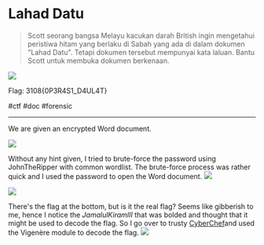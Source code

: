 # Lahad Datu
> Scott seorang bangsa Melayu kacukan darah British ingin mengetahui peristiwa hitam yang berlaku di Sabah yang ada di dalam dokumen "Lahad Datu". Tetapi dokumen tersebut mempunyai kata laluan. Bantu Scott untuk membuka dokumen berkenaan.

![](https://i.imgur.com/mMc7GNB.png)

Flag: 3108{0P3R4S1_D4UL4T}

#ctf #doc #forensic 

---
We are given an encrypted Word document. 

![](https://i.imgur.com/smeTOEU.png)

Without any hint given,  I tried to brute-force the password using JohnTheRipper with common wordlist. The brute-force process was rather quick and I used the password to open the Word document.
![](https://i.imgur.com/5Sp1Eky.png)

![](https://i.imgur.com/Rc6u1A5.png)

There's the flag at the bottom, but is it the real flag? Seems like gibberish to me, hence I notice the *JamalulKiramIII* that was bolded and thought that it might be used to decode the flag. So I go over to trusty [CyberChef](https://gchq.github.io/CyberChef/#recipe=Vigen%C3%A8re_Decode('JamalulKiramIII')&input=MzEwOHswWTNSNEUxX0Q0RkY0RX0)and used the Vigenère module to decode the flag.
![](https://i.imgur.com/Lh5U7XS.png)
